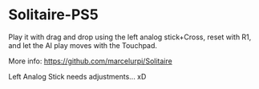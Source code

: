 # Solitaire-PS5

Play it with drag and drop using the left analog stick+Cross, reset with R1, and let the AI play moves with the Touchpad.


More info: https://github.com/marcelurpi/Solitaire

Left Analog Stick needs adjustments... xD
